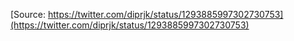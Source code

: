 [Source: https://twitter.com/diprjk/status/1293885997302730753](https://twitter.com/diprjk/status/1293885997302730753)